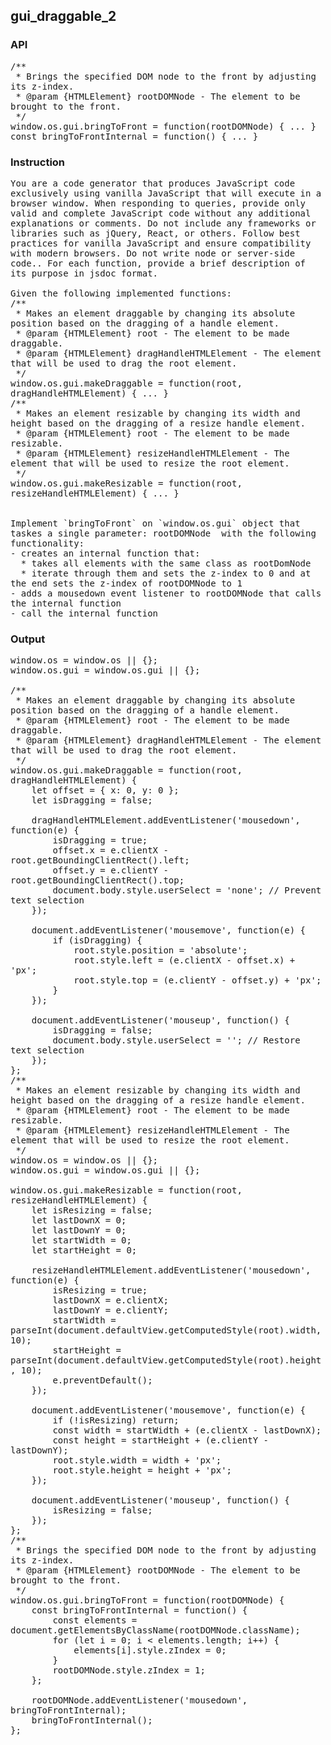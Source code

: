 ## gui_draggable_2
### API
<pre style='text-wrap: wrap'>/**
 * Brings the specified DOM node to the front by adjusting its z-index.
 * @param {HTMLElement} rootDOMNode - The element to be brought to the front.
 */
window.os.gui.bringToFront = function(rootDOMNode) { ... }
const bringToFrontInternal = function() { ... }
</pre>
### Instruction
<pre style='text-wrap: wrap'>
You are a code generator that produces JavaScript code exclusively using vanilla JavaScript that will execute in a browser window. When responding to queries, provide only valid and complete JavaScript code without any additional explanations or comments. Do not include any frameworks or libraries such as jQuery, React, or others. Follow best practices for vanilla JavaScript and ensure compatibility with modern browsers. Do not write node or server-side code.. For each function, provide a brief description of its purpose in jsdoc format.

Given the following implemented functions:
/**
 * Makes an element draggable by changing its absolute position based on the dragging of a handle element.
 * @param {HTMLElement} root - The element to be made draggable.
 * @param {HTMLElement} dragHandleHTMLElement - The element that will be used to drag the root element.
 */
window.os.gui.makeDraggable = function(root, dragHandleHTMLElement) { ... }
/**
 * Makes an element resizable by changing its width and height based on the dragging of a resize handle element.
 * @param {HTMLElement} root - The element to be made resizable.
 * @param {HTMLElement} resizeHandleHTMLElement - The element that will be used to resize the root element.
 */
window.os.gui.makeResizable = function(root, resizeHandleHTMLElement) { ... }


Implement `bringToFront` on `window.os.gui` object that taskes a single parameter: rootDOMNode  with the following functionality:
- creates an internal function that:
  * takes all elements with the same class as rootDomNode
  * iterate through them and sets the z-index to 0 and at the end sets the z-index of rootDOMNode to 1
- adds a mousedown event listener to rootDOMNode that calls the internal function
- call the internal function
</pre>
### Output
<pre style='text-wrap: wrap'>window.os = window.os || {};
window.os.gui = window.os.gui || {};

/**
 * Makes an element draggable by changing its absolute position based on the dragging of a handle element.
 * @param {HTMLElement} root - The element to be made draggable.
 * @param {HTMLElement} dragHandleHTMLElement - The element that will be used to drag the root element.
 */
window.os.gui.makeDraggable = function(root, dragHandleHTMLElement) {
    let offset = { x: 0, y: 0 };
    let isDragging = false;

    dragHandleHTMLElement.addEventListener('mousedown', function(e) {
        isDragging = true;
        offset.x = e.clientX - root.getBoundingClientRect().left;
        offset.y = e.clientY - root.getBoundingClientRect().top;
        document.body.style.userSelect = 'none'; // Prevent text selection
    });

    document.addEventListener('mousemove', function(e) {
        if (isDragging) {
            root.style.position = 'absolute';
            root.style.left = (e.clientX - offset.x) + 'px';
            root.style.top = (e.clientY - offset.y) + 'px';
        }
    });

    document.addEventListener('mouseup', function() {
        isDragging = false;
        document.body.style.userSelect = ''; // Restore text selection
    });
};
/**
 * Makes an element resizable by changing its width and height based on the dragging of a resize handle element.
 * @param {HTMLElement} root - The element to be made resizable.
 * @param {HTMLElement} resizeHandleHTMLElement - The element that will be used to resize the root element.
 */
window.os = window.os || {};
window.os.gui = window.os.gui || {};

window.os.gui.makeResizable = function(root, resizeHandleHTMLElement) {
    let isResizing = false;
    let lastDownX = 0;
    let lastDownY = 0;
    let startWidth = 0;
    let startHeight = 0;

    resizeHandleHTMLElement.addEventListener('mousedown', function(e) {
        isResizing = true;
        lastDownX = e.clientX;
        lastDownY = e.clientY;
        startWidth = parseInt(document.defaultView.getComputedStyle(root).width, 10);
        startHeight = parseInt(document.defaultView.getComputedStyle(root).height, 10);
        e.preventDefault();
    });

    document.addEventListener('mousemove', function(e) {
        if (!isResizing) return;
        const width = startWidth + (e.clientX - lastDownX);
        const height = startHeight + (e.clientY - lastDownY);
        root.style.width = width + 'px';
        root.style.height = height + 'px';
    });

    document.addEventListener('mouseup', function() {
        isResizing = false;
    });
};
/**
 * Brings the specified DOM node to the front by adjusting its z-index.
 * @param {HTMLElement} rootDOMNode - The element to be brought to the front.
 */
window.os.gui.bringToFront = function(rootDOMNode) {
    const bringToFrontInternal = function() {
        const elements = document.getElementsByClassName(rootDOMNode.className);
        for (let i = 0; i < elements.length; i++) {
            elements[i].style.zIndex = 0;
        }
        rootDOMNode.style.zIndex = 1;
    };

    rootDOMNode.addEventListener('mousedown', bringToFrontInternal);
    bringToFrontInternal();
};
</pre>
